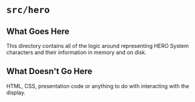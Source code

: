 # `src/hero`

## What Goes Here

This directory contains all of the logic around representing HERO System characters and their information in memory and on disk.

## What Doesn't Go Here

HTML, CSS, presentation code or anything to do with interacting with the display.
